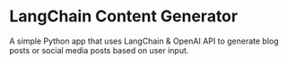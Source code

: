 # LangChain Content Generator

A simple Python app that uses LangChain & OpenAI API to generate blog posts or social media posts based on user input.